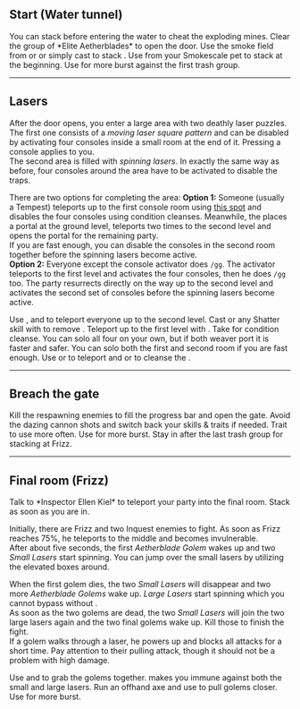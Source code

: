 ## Start (Water tunnel)
<Grid>
<Column>
You can stack <Effect name="stealth"/> before entering the water to cheat the exploding mines.    
Clear the group of *Elite Aetherblades* to open the door.
</Column>

<Column>
<Tips>
    <Tip specialization="thief">Use the smoke field from <Skill id="13113"/> or <Skill id="14184"/> or simply cast <Skill id="13117"/> to stack <Effect name="stealth"/>.</Tip>
    <Tip specialization="ranger">Use <Skill id="31568"/> from your Smokescale pet to stack <Effect name="stealth"/> at the beginning.</Tip>
    <Tip specialization="weaver"> Use <Skill id="22572"/> for more burst against the first trash group. </Tip>

</Tips>
</Column>

</Grid>

---

## Lasers
After the door opens, you enter a large area with two deathly laser puzzles.    
The first one consists of a *moving laser square pattern* and can be disabled by activating four consoles inside a small room at the end of it. Pressing a console applies <Condition name="immobile"/> to you.    
The second area is filled with *spinning lasers*. In exactly the same way as before, four consoles around the area have to be activated to disable the traps.

There are two options for completing the area:
**Option 1:** Someone (usually a Tempest) teleports up to the first console room using <a href="/_/img/fractals/aetherblade-1.jpg">this spot</a> and disables the four consoles using condition cleanses. Meanwhile, the <Specialization name="mesmer"/> places a portal at the ground level, teleports two times to the second level and opens the portal for the remaining party.    
If you are fast enough, you can disable the consoles in the second room together before the spinning lasers become active.    
**Option 2:** Everyone except the console activator does `/gg`. The activator teleports to the first level and activates the four consoles, then he does `/gg` too. The party resurrects directly on the way up to the second level and activates the second set of consoles before the spinning lasers become active.

<Tips>
    <Tip specialization="mesmer">Use <Skill id="29578"/>, <Skill id="10200"/> and <Skill id="10197"/> to teleport everyone up to the second level. Cast <Skill id="30305"/> or any Shatter skill with <Trait id="740"/> to remove <Condition name="immobile"/>.</Tip>
    <Tip specialization="weaver">Teleport up to the first level with <Skill id="5536"/>. Take <Skill id="5507"/> for condition cleanse. You can solo all four on your own, but if both weaver port it is faster and safer.</Tip>
    <Tip specialization="daredevil">You can solo both the first and second room if you are fast enough. Use <Skill id="13002"/> or <Skill id="13025"/> to teleport and <Trait id="1964"/> or <Skill id="13062"/> to cleanse the <Condition name="immobile"/>.</Tip>
</Tips>

---

## Breach the gate
<Grid>
<Column>
Kill the respawning enemies to fill the progress bar and open the gate. Avoid the dazing cannon shots and switch back your skills & traits if needed.
</Column>

<Column>
<Tips>
    <Tip specialization="mesmer">Trait <Trait id="751"/> to use <Skill id="10363"/> more often.</Tip>
    <Tip specialization="Weaver">Use <Skill id="22572"/> for more burst. Stay in <Skill id="5492"/> after the last trash group for <Boon name="might"/> stacking at Frizz.</Tip>
</Tips>
</Column>
</Grid>

--- 

## Final room (Frizz)
<Grid>
<Column>
Talk to *Inspector Ellen Kiel* to teleport your party into the final room. Stack <Boon name="might"/> as soon as you are in.

Initially, there are Frizz and two Inquest enemies to fight. As soon as Frizz reaches 75%, he teleports to the middle and becomes invulnerable.    
After about five seconds, the first *Aetherblade Golem* wakes up and two *Small Lasers* start spinning. You can jump over the small lasers by utilizing the elevated boxes around.

When the first golem dies, the two *Small Lasers* will disappear and two more *Aetherblade Golems* wake up. *Large Lasers* start spinning which you cannot bypass without <Effect name="invulnerability"/>.    
As soon as the two golems are dead, the two *Small Lasers* will join the two large lasers again and the two final golems wake up. Kill those to finish the fight.    
If a golem walks through a laser, he powers up and blocks all attacks for a short time. Pay attention to their pulling attack, though it should not be a problem with high damage.
</Column>

<Column>
<Tips>
    <Tip specialization="mesmer">Use <Skill id="10363"/> and <Skill id="30359"/> to grab the golems together. <Skill id="10192"/> makes you immune against both the small and large lasers.</Tip>
    <Tip specialization="ranger">Run an offhand axe and use <Skill id="12638"/> to pull golems closer.</Tip>
    <Tip specialization="Weaver">Use <Skill id="5539"/> for more burst. </Tip>
</Tips>
</Column>
</Grid>
